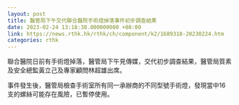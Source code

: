 ```yaml
---
layout: post
title: 醫管局下午交代聯合醫院手術燈掉落事件初步調查結果
date: 2023-02-24 13:18:38.000000000 +08:00
link: https://news.rthk.hk/rthk/ch/component/k2/1689318-20230224.htm
categories: rthk
---
```


聯合醫院日前有手術燈掉落，醫管局下午見傳媒，交代初步調查結果，醫管局質素及安全總監黃立己及專家顧問林超雄出席。

事件發生後，醫管局檢查手術室所有同一承辦商的不同型號手術燈，發現當中16支的螺絲可能存在風險，已暫停使用。
